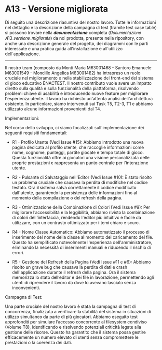 # A13 - Versione migliorata

Di seguito una descrizione riasuntiva del nostro lavoro. 
Tutte le informazioni nel dettaglio e la descrizione della campagna di test (tramite test case table) si possono trovare nella 𝒅𝒐𝒄𝒖𝒎𝒆𝒏𝒕𝒂𝒛𝒊𝒐𝒏𝒆 completa (𝐷𝑜𝑐𝑢𝑚𝑒𝑛𝑡𝑎𝑧𝑖𝑜𝑛𝑒 𝐴13_𝑣𝑒𝑟𝑠𝑖𝑜𝑛𝑒_𝑚𝑖𝑔𝑙𝑖𝑜𝑟𝑎𝑡𝑎) da noi prodotta, presente nella ripository, con anche una descrizione generale del progetto, dei diagrammi con le parti interessate e una pratica guida all'installazione e all'utilizzo dell'applicazione.

---

Il nostro team (composto da Monti Maria M63001468 - Santoro Emanuele M63001549 - Mondillo Angelica M63001482) ha intrapreso un ruolo cruciale nel miglioramento e nella stabilizzazione del front-end del sistema di gioco educativo ENACTEST. Il nostro contributo vuole avere un impatto diretto sulla qualità e sulla funzionalità della piattaforma, risolvendo problemi chiave di usabilità e introducendo nuove feature per migliorare l'esperienza utente. Il lavoro ha richiesto un'attenta analisi dell'architettura esistente. In particolare, siamo intervenuti sui Task T5, T2-3, T1 e abbiamo utilizzato alcune informazioni provenienti dal T4.

Implementazioni:

Nel corso dello sviluppo, ci siamo focalizzati sull'implementazione dei seguenti requisiti fondamentali:

- R1 - Profilo Utente (Vedi Issue #15): Abbiamo introdotto una nuova pagina dedicata al profilo utente, che raccoglie informazioni come nome, cognome, punteggi, partite giocate e tempo totale di gioco. Questa funzionalità offre ai giocatori una visione personalizzata delle proprie prestazioni e rappresenta un punto centrale per l'interazione utente.
  
- R2 - Pulsante di Salvataggio nell'Editor (Vedi Issue #10): È stato risolto un problema cruciale che causava la perdita di modifiche nel codice testato. Ora il sistema salva correttamente il codice modificato dall'utente, garantendo la persistenza delle informazioni fino al momento della compilazione o del refresh della pagina.

- R3 - Ottimizzazione della Combinazione di Colori (Vedi Issue #9): Per migliorare l’accessibilità e la leggibilità, abbiamo rivisto la combinazione di colori dell'interfaccia, rendendo l'editor più intuitivo e facile da utilizzare, con un contrasto ottimizzato per i temi chiaro e scuro.

- R4 - Nome Classe Automatico: Abbiamo automatizzato il processo di inserimento del nome della classe al momento del caricamento del file. Questo ha semplificato notevolmente l'esperienza dell'amministratore, eliminando la necessità di inserimenti manuali e riducendo il rischio di errori.

- R5 - Gestione del Refresh della Pagina (Vedi Issue #11 e #6): Abbiamo risolto un grave bug che causava la perdita di dati e crash dell'applicazione durante il refresh della pagina. Ora il sistema memorizza lo stato dell’editor e dei file in lavorazione, permettendo agli utenti di riprendere il lavoro da dove lo avevano lasciato senza inconvenienti.

Campagna di Test:

Una parte cruciale del nostro lavoro è stata la campagna di test di concorrenza, finalizzata a verificare la stabilità del sistema in situazioni di utilizzo simultaneo da parte di più giocatori. Abbiamo eseguito test approfonditi per simulare l’accesso concorrente al filesystem condiviso (Volume T8), identificando e risolvendo potenziali criticità legate alla gestione delle risorse. Questo ha garantito che il sistema possa gestire efficacemente un numero elevato di utenti senza compromettere le prestazioni o la coerenza dei dati.
